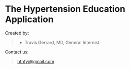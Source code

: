 
# The Hypertension Education Application

Created by:

> - Travis Gerrard, MD, General Internist

Contact us:

> <htnfyi@gmail.com>

